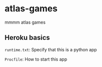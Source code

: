 # atlas-games
mmmm atlas games

## Heroku basics
`runtime.txt`: Specify that this is a python app

`Procfile`: How to start this app
